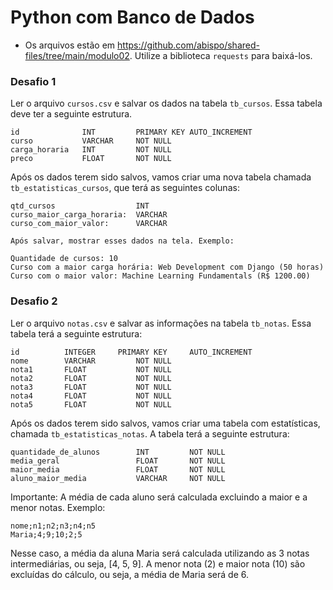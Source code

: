 # Python com Banco de Dados

- Os arquivos estão em https://github.com/abispo/shared-files/tree/main/modulo02. Utilize a biblioteca `requests` para baixá-los.

### Desafio 1

Ler o arquivo `cursos.csv` e salvar os dados na tabela `tb_cursos`. Essa tabela deve ter a seguinte estrutura.

```
id              INT         PRIMARY KEY AUTO_INCREMENT
curso           VARCHAR     NOT NULL
carga_horaria   INT         NOT NULL
preco           FLOAT       NOT NULL
```

Após os dados terem sido salvos, vamos criar uma nova tabela chamada `tb_estatisticas_cursos`, que terá as seguintes colunas:

```
qtd_cursos                  INT
curso_maior_carga_horaria:  VARCHAR
curso_com_maior_valor:      VARCHAR

Após salvar, mostrar esses dados na tela. Exemplo:

Quantidade de cursos: 10
Curso com a maior carga horária: Web Development com Django (50 horas)
Curso com o maior valor: Machine Learning Fundamentals (R$ 1200.00)

```

### Desafio 2

Ler o arquivo `notas.csv` e salvar as informações na tabela `tb_notas`. Essa tabela terá a seguinte estrutura:

```
id          INTEGER     PRIMARY KEY     AUTO_INCREMENT
nome        VARCHAR         NOT NULL
nota1       FLOAT           NOT NULL
nota2       FLOAT           NOT NULL
nota3       FLOAT           NOT NULL
nota4       FLOAT           NOT NULL
nota5       FLOAT           NOT NULL
```

Após os dados terem sido salvos, vamos criar uma tabela com estatísticas, chamada `tb_estatisticas_notas`. A tabela terá a seguinte estrutura:

```
quantidade_de_alunos        INT         NOT NULL
media_geral                 FLOAT       NOT NULL
maior_media                 FLOAT       NOT NULL
aluno_maior_media           VARCHAR     NOT NULL
```

Importante: A média de cada aluno será calculada excluindo a maior e a menor notas. Exemplo:

```
nome;n1;n2;n3;n4;n5
Maria;4;9;10;2;5
```

Nesse caso, a média da aluna Maria será calculada utilizando as 3 notas intermediárias, ou seja, [4, 5, 9]. A menor nota (2) e maior nota (10) são excluídas do cálculo, ou seja, a média de Maria será de 6.
